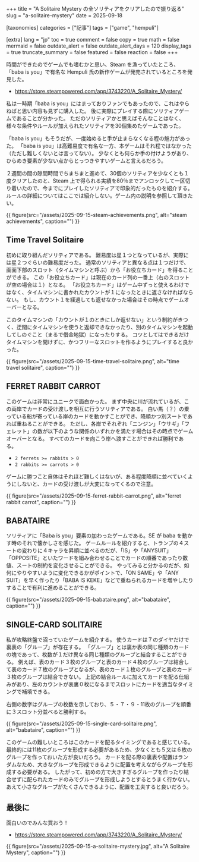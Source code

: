 +++
title = "A Solitaire Mystery の全ソリティアをクリアしたので振り返る"
slug = "a-solitaire-mystery"
date = 2025-09-18

[taxonomies]
categories = ["記事"]
tags = ["game", "hempuli"]

[extra]
lang = "jp"
toc = true
comment = false
copy = true
math = false
mermaid = false
outdate_alert = false
outdate_alert_days = 120
display_tags = true
truncate_summary = false
featured = false
reaction = false
+++

時間ができたのでゲームでも嗜むかと思い、Steam を漁っていたところ、「baba is you」で有名な Hempuli 氏の新作ゲームが発売されているところを発見した。

- https://store.steampowered.com/app/3743220/A_Solitaire_Mystery/

私は一時期「baba is you」にはまっておりファンでもあったので、これはやらねばと思い内容も見ずに購入した。
後に実際にプレイする際にソリティアゲームであることが分かった。
ただのソリティアかと思えばそんなことはなく、様々な条件やルールが加えられたソリティアを30個集めたゲームであった。

「baba is you」もそうだが、一度始めると手が止まらなくなる程の魅力があった。
「baba is you」は高難易度で有名な一方、本ゲームはそれ程ではなかった（ただし難しくないとは言ってない）。
少なくとも何らか手の付けようがあり、ひらめき要素が少ない点からとっつきやすいゲームと言えるだろう。

２週間の間の隙間時間でちまちまと進めて、30個のソリティアを少なくとも１度クリアしたのと、Steam 上で得られる実績を80％までアンロックして一区切り着いたので、今までにプレイしたソリティアで印象的だったものを紹介する。
ルールの詳細についてはここでは紹介しない。ゲーム内の説明を参照して頂きたい。

{{ figure(src="/assets/2025-09-15-steam-achievements.png", alt="steam achievements", caption="") }}

## Time Travel Solitaire

初めに取り組んだソリティアである。
難易度は星１つとなっているが、実際には星２つぐらいの難易度だった。
通常のソリティアと異なる点は１つだけで、画面下部のスロット（タイムマシンと呼ぶ）から「お役立ちカード」を得ることができる。
この「お役立ちカード」は現在のカード列の一番上（右のスロットが空の場合は１）となる。
「お役立ちカード」はゲーム中ずっと使えるわけではなく、タイムマシンに書かれたカウントが１になったときに返さなければならない。
もし、カウント１を経過しても返せなかった場合はその時点でゲームオーバーとなる。

このタイムマシンの「カウントが１のときにしか返せない」という制約がきつく、迂闊にタイムマシンを使うと返却できなかったり、別のタイムマシンを起動してしのぐこと（まるで借金地獄）になったりする。
コツとしてはできるだけタイムマシンを開けずに、かつフリーなスロットを作るようにプレイすると良かった。

{{ figure(src="/assets/2025-09-15-time-travel-solitaire.png", alt="time travel solitaire", caption="") }}

## FERRET RABBIT CARROT

このゲームは非常にユニークで面白かった。
まず中央に川が流れているが、この両岸でカードの受け渡しを相互に行うソリティアである。
白い馬（？）の乗っている船が寄っている岸のカードを動かすことができ、降順かつ別スートであれば重ねることができる。
ただし、各岸でそれぞれ「ニンジン」「ウサギ」「フェレット」の数が以下のような関係のいずれかを満たす場合はその時点でゲームオーバーとなる。
すべてのカードを向こう岸へ渡すことができれば勝利である。

- `2 ferrets >= rabbits > 0`
- `2 rabbits >= carrots > 0`

ゲームに勝つこと自体はそれほど難しくはないが、ある程度降順に並べていくようにしないと、カードの受け渡しが大変になってくるので注意。

{{ figure(src="/assets/2025-09-15-ferret-rabbit-carrot.png", alt="ferret rabbit carrot", caption="") }}

## BABATAIRE

ソリティアに「Baba is you」要素の加わったゲームである。SE が baba を動かす時のそれで懐かしさを感じた。
ゲームルールを紹介すると、トランプの４スートの変わりに４キャラを昇順に並べるのだが、「IS」や「ANYSUIT」「OPPOSITE」といたワードを組み合わせることでカードの順番であったり数値、スートの制約を変化させることができる。
やってみると分かるのだが、如何にやりやすいように変化できるかがポイントで、「ON SAME」や「ANY SUIT」を早く作ったり「BABA IS KEKE」などで重ねられるカードを増やしたりすることで有利に進めることができる。

{{ figure(src="/assets/2025-09-15-babataire.png", alt="babataire", caption="") }}

## SINGLE-CARD SOLITAIRE

私が攻略終盤で沼っていたゲームを紹介する。
使うカードは７のダイヤだけで裏表の「グループ」が存在する。
「グループ」とは裏か表の同じ種類のカードの塊であって、枚数が１だけ異なる同じ種類のグループと結合することができる。
例えば、表のカード３枚のグループと表のカード４枚のグループは結合して表のカード７枚のグループとなるが、表のカード１枚のグループと表のカード３枚のグループは結合できない。
上記の結合ルールに加えてカードを配る仕組みがあり、左のカウントが表裏０枚になるまでスロットにカードを適当なタイミングで補填できる。

右側の数字はグループの枚数を示しており、５・７・９・11枚のグループを順番に３スロット分並べると勝利する。

{{ figure(src="/assets/2025-09-15-single-card-solitaire.png", alt="babataire", caption="") }}

このゲームの難しいところはこのカードを配るタイミングであると感じている。
最終的には11枚のグループを形成する必要があるため、少なくとも５又は６枚のグループを作っておいた方が良いだろう。
カードを配る際の裏表や配置はランダムなため、大きなグループを形成できるように配置を考えながらグループを形成する必要がある。
したがって、初めの方で大きすぎるグループを作ったり結合せずに配られたカードのみでグループを形成しようとするとうまく行かない。
あえて小さなグループがたくさんできるように、配置を工夫すると良いだろう。

## 最後に

面白いのでみんな買おう！

- https://store.steampowered.com/app/3743220/A_Solitaire_Mystery/

{{ figure(src="/assets/2025-09-15-a-solitaire-mystery.jpg", alt="A Solitaire Mystery", caption="") }}
